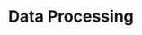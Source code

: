 ---
layout: landing

title: Data Processing
slogan: Cross-Platform, Cloud Ready, Microservices
button:
    title: Learn More
    url: pages/en-us/Overview
    
features:
    title: About Data Processing
    subtitle: Data Processing is a collection of CAF Microservices to enable analysis, extraction and transformation of data in an elastic scalable fashion.
    feature_list:
        - image: 'assets/img/Landing_Page_Icons/decision-icon.png'
          title: Decision based Processing
          subtitle: Processing Workflows can be created allowing data to be fed into the system and Data Processing to determine how it should be processed based on the established Workflow.
        - image: 'assets/img/Landing_Page_Icons/wide-processing-icon.png'
          title: Wide Range of Processing Operations
          subtitle: Data Processing supports a large variety of processing operations on data, including OCR, Speech to Text, Archive Extraction, Metadata Extraction, Entity Detection, Redaction & Classification.
        - image: 'assets/img/Landing_Page_Icons/elastic-icon.png'
          title: Elastic Scaling
          subtitle: Processing components can scale up and down at an individual level to accommodate the tasks at hand. Providing optimal resources to each process to get the job done quickly and safely.
        - image: 'assets/img/Landing_Page_Icons/container-icon.png'
          title: Containerized
          subtitle: Processing Microservices have been containerized via Docker to allow easier deployment and consistent behaviour on varying platforms.

social:
    title: Get Involved
    subtitle: Get involved in the Data Processing project. Suggest new features, report issues or take part in development.
    social_list:
        - icon: hpe-social-twitter
          title: Twitter
          subtitle: Follow us on Twitter to keep up with the latest news and updates from the team or to get in touch with us!
          link:
            title: '@cafdataprocess'
            url: https://twitter.com/@cafdataprocess
        - icon: hpe-social-github
          title: GitHub
          subtitle: Fork a Data Processing repository on GitHub and submit a pull request to help contribute to the project! Or if you have discovered an issue, report it to us.
          link:
            title: Fork Data Processing
            url: https://github.com/CAFDataProcessing/data-processing-service
        - icon: hpe-chat
          title: Blog
          subtitle: Follow our blog to find out all of the exciting news and announcements regarding Data Processing.
          link:
            title: Read More Here
            url: pages/en-us/blog/index
            
---